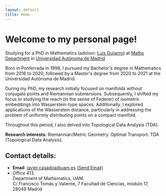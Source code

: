 ```yaml
---
layout: default
title: Home
---
```


# Welcome to my personal page!
Studying for a PhD in Mathematics (advisor: [Luis Guijarro](https://verso.mat.uam.es/~luis.guijarro/index-esp.html)) at [Maths Department](https://verso.mat.uam.es/web/index.php/es/) in [Universidad Autónoma de Madrid](http://www.uam.es)

Born in Ponferrada in 1998, I pursued my Bachelor's degree in Mathematics from 2016 to 2020, followed by a Master's degree from 2020 to 2021 at the Universidad Autónoma de Madrid.

During my PhD, my research initially focused on manifolds without conjugate points and Riemannian submersions. Subsequently, I shifted my focus to studying the reach (in the sense of Federer) of isometric embeddings into Wasserstein-type spaces. Additionally, I explored applications of the Wasserstein distance, particularly in addressing the problem of uniformly distributing points on a compact manifold.

Throughout this period, I also delved into Topological Data Analysis (TDA).

**Research interests:**  Riemannian/Metric Geometry. Optimal Transport. TDA (Topological Data Analysis).

## Contact details:
* **Email**: javier.casadoa@uam.es <a href = "mailto: javier.casadoa@uam.es">(Send Email)</a>
* Office 413.   
  Department of Mathematics, UAM.   
  C/ Francisco Tomás y Valiente, 7 Facultad de Ciencias, módulo 17, 28049 Madrid
